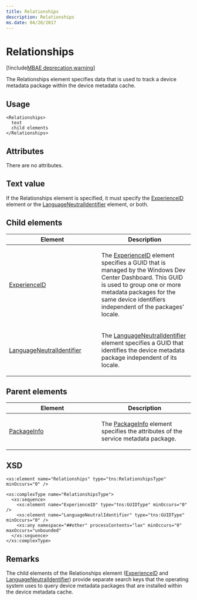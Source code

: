```yaml
---
title: Relationships
description: Relationships
ms.date: 04/20/2017
---
```


# Relationships

[!include[MBAE deprecation warning](../includes/mbae-deprecation-warning.md)]

The Relationships element specifies data that is used to track a device metadata package within the device metadata cache.

## <span id="Usage"></span><span id="usage"></span><span id="USAGE"></span>Usage


``` syntax
<Relationships>
  text
  child elements
</Relationships>
```

## <span id="Attributes"></span><span id="attributes"></span><span id="ATTRIBUTES"></span>Attributes


There are no attributes.

## <span id="Text_value"></span><span id="text_value"></span><span id="TEXT_VALUE"></span>Text value


If the Relationships element is specified, it must specify the [ExperienceID](experienceid.md) element or the [LanguageNeutralIdentifier](languageneutralidentifier.md) element, or both.

## <span id="Child_elements"></span><span id="child_elements"></span><span id="CHILD_ELEMENTS"></span>Child elements


<table>
<colgroup>
<col width="50%" />
<col width="50%" />
</colgroup>
<thead>
<tr class="header">
<th>Element</th>
<th>Description</th>
</tr>
</thead>
<tbody>
<tr class="odd">
<td><p><a href="experienceid.md" data-raw-source="[ExperienceID](experienceid.md)">ExperienceID</a></p></td>
<td><p>The <a href="experienceid.md" data-raw-source="[ExperienceID](experienceid.md)">ExperienceID</a> element specifies a GUID that is managed by the Windows Dev Center Dashboard. This GUID is used to group one or more metadata packages for the same device identifiers independent of the packages’ locale.</p></td>
</tr>
<tr class="even">
<td><p><a href="languageneutralidentifier.md" data-raw-source="[LanguageNeutralIdentifier](languageneutralidentifier.md)">LanguageNeutralIdentifier</a></p></td>
<td><p>The <a href="languageneutralidentifier.md" data-raw-source="[LanguageNeutralIdentifier](languageneutralidentifier.md)">LanguageNeutralIdentifier</a> element specifies a GUID that identifies the device metadata package independent of its locale.</p></td>
</tr>
</tbody>
</table>

 

## <span id="Parent_elements"></span><span id="parent_elements"></span><span id="PARENT_ELEMENTS"></span>Parent elements


<table>
<colgroup>
<col width="50%" />
<col width="50%" />
</colgroup>
<thead>
<tr class="header">
<th>Element</th>
<th>Description</th>
</tr>
</thead>
<tbody>
<tr class="odd">
<td><p><a href="packageinfo.md" data-raw-source="[PackageInfo](packageinfo.md)">PackageInfo</a></p></td>
<td><p>The <a href="packageinfo.md" data-raw-source="[PackageInfo](packageinfo.md)">PackageInfo</a> element specifies the attributes of the service metadata package.</p></td>
</tr>
</tbody>
</table>

 

## <span id="XSD"></span><span id="xsd"></span>XSD


``` syntax
<xs:element name="Relationships" type="tns:RelationshipsType" minOccurs="0" />

<xs:complexType name="RelationshipsType">
  <xs:sequence>
    <xs:element name="ExperienceID" type="tns:GUIDType" minOccurs="0" />
    <xs:element name="LanguageNeutralIdentifier" type="tns:GUIDType" minOccurs="0" />
    <xs:any namespace="##other" processContents="lax" minOccurs="0" maxOccurs="unbounded"
  </xs:sequence>
</xs:complexType>
```

## <span id="Remarks"></span><span id="remarks"></span><span id="REMARKS"></span>Remarks


The child elements of the Relationships element ([ExperienceID](experienceid.md) and [LanguageNeutralIdentifier](languageneutralidentifier.md)) provide separate search keys that the operating system uses to query device metadata packages that are installed within the device metadata cache.

 

 





